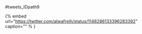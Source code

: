 #tweets_IDpath9

{% embed url="https://twitter.com/alwafreih/status/1148286133396283392"  caption="" % }
